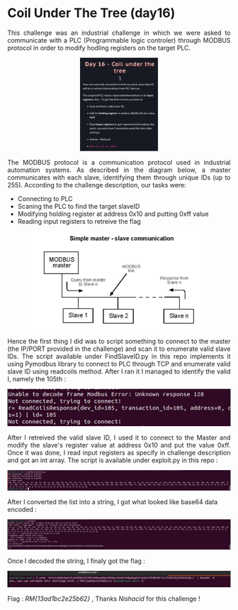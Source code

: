# Coil Under The Tree (day16)

<p align="justify">This challenge was an industrial challenge in which we were asked to communicate with a PLC (Programmable logic controler) through MODBUS protocol in order to modify hodling registers on the target PLC. </p>

<p align="center"><img src="Screenshots/S1.png" alt="Desc" style="width:35%"></p>

<p align="justify">The MODBUS protocol is a communication protocol used in industrial automation systems. As described in the diagram below, a master communicates with each slave, identifying them through unique IDs (up to 255). According to the challenge description, our tasks were:</p>

- Connecting to PLC
- Scaning the PLC to find the target slaveID
- Modifying holding register at address 0x10 and putting 0xff value
- Reading input registers to retreive the flag

<p align="center"><img src="Screenshots/S2.png" alt="Desc"></p>

<p align="justify">Hence the first thing I did was to script something to connect to the master (the IP/PORT provided in the challenge) and scan it to enumerate valid slave IDs. The script available under FindSlaveID.py in this repo implements it using Pymodbus library to connect to PLC through TCP and enumerate valid slave ID using readcoils method. After I ran it I managed to identify the valid I, namely the 105th :</p>

<p align="center"><img src="Screenshots/S3.png" alt="Desc"></p>

<p align="justify"> After I retreived the valid slave ID, I used it to connect to the Master and modify the slave's register value at address 0x10 and put the value 0xff. Once it was done, I read input registers as specify in challenge description and got an int array. The script is available under exploit.py in this repo : </p>

<p align="center"><img src="Screenshots/S4.png" alt="Desc"></p>

After I converted the list into a string, I got what looked like base64 data encoded : 

<p align="center"><img src="Screenshots/S5.png" alt="Desc"></p>

Once I decoded the string, I finaly got the flag : 

<p align="center"><img src="Screenshots/S6.png" alt="Desc"></p>

Flag : _RM{13ad1bc2e25b62}_ , Thanks _Nishacid_ for this challenge ! 
